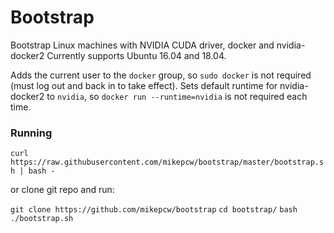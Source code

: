 # Bootstrap

Bootstrap Linux machines with NVIDIA CUDA driver, docker and nvidia-docker2
Currently supports Ubuntu 16.04 and 18.04.

Adds the current user to the `docker` group, so `sudo docker` is not required (must log out and back in to take effect).
Sets default runtime for nvidia-docker2 to `nvidia`, so `docker run --runtime=nvidia` is not required each time.

### Running

`curl https://raw.githubusercontent.com/mikepcw/bootstrap/master/bootstrap.sh | bash -`

or clone git repo and run:

`git clone https://github.com/mikepcw/bootstrap`
`cd bootstrap/`
`bash ./bootstrap.sh`

